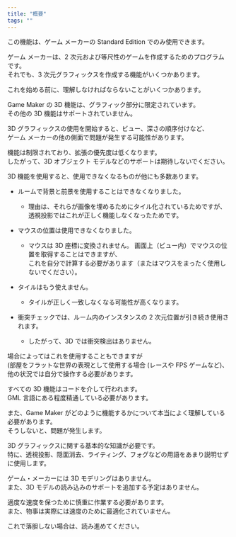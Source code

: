 ```yaml
---
title: "概要"
tags: ""
---
```


この機能は、ゲーム メーカーの Standard Edition でのみ使用できます。

ゲーム メーカーは、2 次元および等尺性のゲームを作成するためのプログラムです。<br>
それでも、3 次元グラフィックスを作成する機能がいくつかあります。

これを始める前に、理解しなければならないことがいくつかあります。

Game Maker の 3D 機能は、グラフィック部分に限定されています。<br>
その他の 3D 機能はサポートされていません。 

3D グラフィックスの使用を開始すると、ビュー、深さの順序付けなど、<br>
ゲーム メーカーの他の側面で問題が発生する可能性があります。

機能は制限されており、拡張の優先度は低くなります。<br>
したがって、3D オブジェクト モデルなどのサポートは期待しないでください。



3D 機能を使用すると、使用できなくなるものが他にも多数あります。

- ルームで背景と前景を使用することはできなくなりました。 
  - 理由は、それらが画像を埋めるためにタイル化されているためですが、<br>透視投影ではこれが正しく機能しなくなったためです。


- マウスの位置は使用できなくなりました。
  - マウスは 3D 座標に変換されません。
画面上（ビュー内）でマウスの位置を取得することはできますが、<br>
これを自分で計算する必要があります（またはマウスをまったく使用しないでください）。


- タイルはもう使えません。
  - タイルが正しく一致しなくなる可能性が高くなります。


- 衝突チェックでは、ルーム内のインスタンスの 2 次元位置が引き続き使用されます。
  - したがって、3D では衝突検出はありません。

場合によってはこれを使用することもできますが<br>
 (部屋をフラットな世界の表現として使用する場合 (レースや FPS ゲームなど)、<br>
 他の状況では自分で操作する必要があります。

すべての 3D 機能はコードを介して行われます。<br> 
GML 言語にある程度精通している必要があります。

また、Game Maker がどのように機能するかについて本当によく理解している必要があります。<br>
そうしないと、問題が発生します。

3D グラフィックスに関する基本的な知識が必要です。<br>
特に、透視投影、隠面消去、ライティング、フォグなどの用語をあまり説明せずに使用します。

ゲーム・メーカーには 3D モデリングはありません。<br>
また、3D モデルの読み込みのサポートを追加する予定はありません。


適度な速度を保つために慎重に作業する必要があります。<br>
また、物事は実際には速度のために最適化されていません。

これで落胆しない場合は、読み進めてください。
